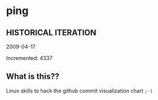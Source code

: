 # ping

## HISTORICAL ITERATION
2009-04-17

Incremented: 4337

## What is this?? 
Linux skills to hack the github commit visualization chart `;-)`
